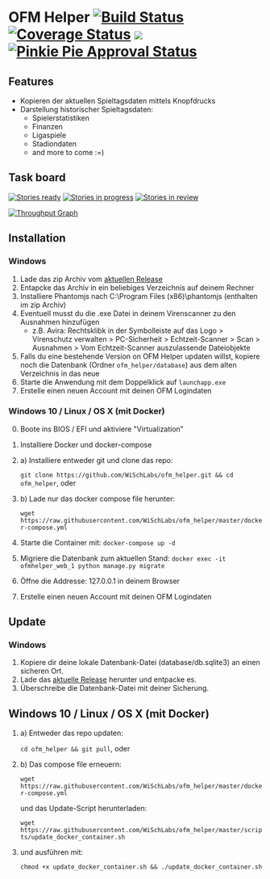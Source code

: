 # OFM Helper [![Build Status](https://travis-ci.org/WiSchLabs/ofm_helper.svg?branch=master)](https://travis-ci.org/WiSchLabs/ofm_helper) [![Coverage Status](https://coveralls.io/repos/github/WiSchLabs/ofm_helper/badge.svg?branch=master)](https://coveralls.io/github/WiSchLabs/ofm_helper?branch=master) [![](https://images.microbadger.com/badges/image/wischlabs/ofm_helper.svg)](http://microbadger.com/images/wischlabs/ofm_helper "size of the docker image") [![Pinkie Pie Approval Status](http://dosowisko.net/pinkiepieapproved.svg)](https://www.youtube.com/watch?v=FULyN9Ai-A0)

## Features
* Kopieren der aktuellen Spieltagsdaten mittels Knopfdrucks
* Darstellung historischer Spieltagsdaten:
    * Spielerstatistiken
    * Finanzen
    * Ligaspiele
    * Stadiondaten
    * and more to come :=)

## Task board

[![Stories ready](https://badge.waffle.io/WiSchLabs/ofm_helper.png?label=backlog&title=Backlog)](http://waffle.io/WiSchLabs/ofm_helper)
[![Stories in progress](https://badge.waffle.io/WiSchLabs/ofm_helper.png?label=in%20progress&title=In%20progress)](http://waffle.io/WiSchLabs/ofm_helper)
[![Stories in review](https://badge.waffle.io/WiSchLabs/ofm_helper.png?label=in%20review&title=In%20review)](http://waffle.io/WiSchLabs/ofm_helper)

[![Throughput Graph](https://graphs.waffle.io/WiSchLabs/ofm_helper/throughput.svg)](https://waffle.io/WiSchLabs/ofm_helper/metrics/throughput)

## Installation

### Windows

1. Lade das zip Archiv vom [aktuellen Release](https://github.com/WiSchLabs/ofm_helper/releases/latest)
2. Entapcke das Archiv in ein beliebiges Verzeichnis auf deinem Rechner
3. Installiere Phantomjs nach C:\Program Files (x86)\phantomjs (enthalten im zip Archiv)
4. Eventuell musst du die .exe Datei in deinem Virenscanner zu den Ausnahmen hinzufügen
   - z.B. Avira: Rechtsklibk in der Symbolleiste auf das Logo > Virenschutz verwalten > PC-Sicherheit > Echtzeit-Scanner > Scan > Ausnahmen > Vom Echtzeit-Scanner auszulassende Dateiobjekte
5. Falls du eine bestehende Version on OFM Helper updaten willst, kopiere noch die Datenbank (Ordner `ofm_helper/database`) aus dem alten Verzeichnis in das neue
6. Starte die Anwendung mit dem Doppelklick auf `launchapp.exe`
7. Erstelle einen neuen Account mit deinen OFM Logindaten

### Windows 10 / Linux / OS X (mit Docker)

0. Boote ins BIOS / EFI und aktiviere "Virtualization"
1. Installiere Docker und docker-compose
2. a) Installiere entweder git und clone das repo: 

    `git clone https://github.com/WiSchLabs/ofm_helper.git && cd ofm_helper`, oder
2. b) Lade nur das docker compose file herunter: 

    `wget https://raw.githubusercontent.com/WiSchLabs/ofm_helper/master/docker-compose.yml`
3. Starte die Container mit: `docker-compose up -d`
4. Migriere die Datenbank zum aktuellen Stand: `docker exec -it ofmhelper_web_1 python manage.py migrate`
5. Öffne die Addresse: 127.0.0.1 in deinem Browser
6. Erstelle einen neuen Account mit deinen OFM Logindaten

## Update 

### Windows
1. Kopiere dir deine lokale Datenbank-Datei (database/db.sqlite3) an einen sicheren Ort. 
2. Lade das [aktuelle Release](https://github.com/WiSchLabs/ofm_helper/releases/latest) herunter und entpacke es.
3. Überschreibe die Datenbank-Datei mit deiner Sicherung.

## Windows 10 / Linux / OS X (mit Docker)


1. a) Entweder das repo updaten:

    `cd ofm_helper && git pull`, oder
1. b) Das compose file erneuern: 

    `wget https://raw.githubusercontent.com/WiSchLabs/ofm_helper/master/docker-compose.yml`
     
    und das Update-Script herunterladen:
    
    `wget https://raw.githubusercontent.com/WiSchLabs/ofm_helper/master/scripts/update_docker_container.sh`
3.  und ausführen mit:

    `chmod +x update_docker_container.sh && ./update_docker_container.sh`


